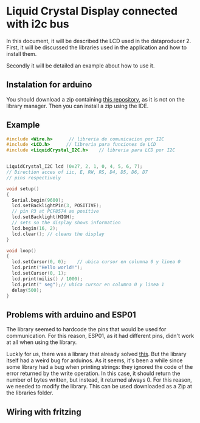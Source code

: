 # Liquid Crystal Display connected with i2c bus

In this document, it will be described the LCD used in the dataproducer 2. First, it will be discussed the libraries used in the application and how to install them.

Secondly it will be detailed an example about how to use it.

## Instalation for arduino
You should download a zip containing [this repository](https://github.com/fmalpartida/New-LiquidCrystal), as it is not on the library manager. Then you can install a zip using the IDE.

## Example 

```c++
#include <Wire.h>      // libreria de comunicacion por I2C
#include <LCD.h>      // libreria para funciones de LCD
#include <LiquidCrystal_I2C.h>    // libreria para LCD por I2C


LiquidCrystal_I2C lcd (0x27, 2, 1, 0, 4, 5, 6, 7); 
// Direction acces of iic, E, RW, RS, D4, D5, D6, D7 
// pins respectively

void setup()
{
  Serial.begin(9600);
  lcd.setBacklightPin(3, POSITIVE); 
  // pin P3 at PCF8574 as positive
  lcd.setBacklight(HIGH);  
  // sets so the display shows information
  lcd.begin(16, 2);
  lcd.clear(); // cleans the display
}

void loop()
{
  lcd.setCursor(0, 0);    // ubica cursor en columna 0 y linea 0
  lcd.print("Hello world!"); 
  lcd.setCursor(0, 1);
  lcd.print(milis() / 1000);
  lcd.print(" seg");// ubica cursor en columna 0 y linea 1
  delay(500);
}


```

## Problems with arduino and ESP01
The library seemed to hardcode the pins that  would be used
for communication. For this reason, ESP01, as it had different pins,
didn't work at all when using the library. 

Luckly for us, there was a library that already solved [this](https://github.com/agnunez/ESP8266-I2C-LCD1602). But the library itself had a weird bug for arduinos. As it seems, it's been a while since some library had a bug when printing strings: they ignored the code of the error returned by the write operation. In this case, it should return the number of bytes written, but instead, it returned always 0. For this reason, we needed to modify the library. This can be used downloaded as a Zip at the libraries folder.

## Wiring with fritzing

